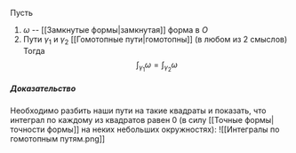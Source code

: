 Пусть
1. $\omega$ -- [[Замкнутые формы|замкнутая]] форма в $O$
2. Пути $\gamma_1$ и $\gamma_2$ [[Гомотопные пути|гомотопны]] (в любом из 2 смыслов)
Тогда
$$ \int_{\gamma_1}\omega = \int_{\gamma_2}\omega$$
##### Доказательство
Необходимо разбить наши пути на такие квадраты и показать, что интеграл по каждому из квадратов равен 0 (в силу [[Точные формы|точности формы]] на неких небольших окружностях):
![[Интегралы по гомотопным путям.png]]